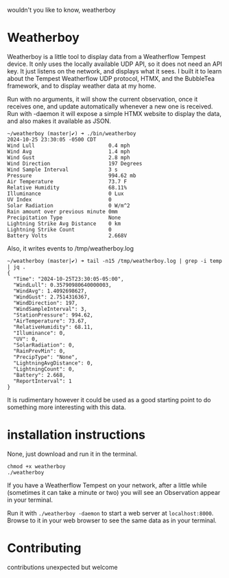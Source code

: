 wouldn't you like to know, weatherboy

# Weatherboy

Weatherboy is a little tool to display data from a Weatherflow Tempest device.
It only uses the locally available UDP API, so it does not need an API key. It just listens on the network, and displays what it sees. I built it to learn about the Tempest Weatherflow UDP protocol, HTMX, and the BubbleTea framework, and to display weather data at my home.

Run with no arguments, it will show the current observation, once it receives one, and update automatically whenever a new one is received. Run with -daemon it will expose a simple HTMX website to display the data, and also makes it available as JSON. 

```
~/weatherboy (master|✔) ➜ ./bin/weatherboy
2024-10-25 23:30:05 -0500 CDT
Wind Lull                        0.4 mph
Wind Avg                         1.4 mph
Wind Gust                        2.8 mph
Wind Direction                   197 Degrees
Wind Sample Interval             3 s
Pressure                         994.62 mb
Air Temperature                  73.7 F
Relative Humidity                68.11%
Illuminance                      0 Lux
UV Index                         0
Solar Radiation                  0 W/m^2
Rain amount over previous minute 0mm
Precipitation Type               None
Lightning Strike Avg Distance    0 km
Lightning Strike Count           0
Battery Volts                    2.668V
```

Also, it writes events to /tmp/weatherboy.log

```
~/weatherboy (master|✔) ➜ tail -n15 /tmp/weatherboy.log | grep -i temp | jq .
{
  "Time": "2024-10-25T23:30:05-05:00",
  "WindLull": 0.35790980640000003,
  "WindAvg": 1.4092698627,
  "WindGust": 2.7514316367,
  "WindDirection": 197,
  "WindSampleInterval": 3,
  "StationPressure": 994.62,
  "AirTemperature": 73.67,
  "RelativeHumidity": 68.11,
  "Illuminance": 0,
  "UV": 0,
  "SolarRadiation": 0,
  "RainPrevMin": 0,
  "PrecipType": "None",
  "LightningAvgDistance": 0,
  "LightningCount": 0,
  "Battery": 2.668,
  "ReportInterval": 1
}
```

It is rudimentary however it could be used as a good starting point to do something more interesting with this data.

# installation instructions

None, just download and run it in the terminal. 
```
chmod +x weatherboy
./weatherboy
```

If you have a Weatherflow Tempest on your network, after a little while (sometimes it can take a minute or two) you will see an Observation appear in your terminal. 

Run it with `./weatherboy -daemon` to start a web server at `localhost:8000`. Browse to it in your web browser to see the same data as in your terminal.

# Contributing

contributions unexpected but welcome
